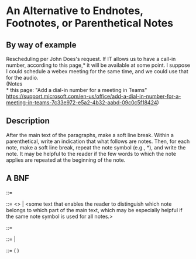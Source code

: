 An Alternative to Endnotes, Footnotes, or Parenthetical Notes
=============================================================

By way of example
-----------------

Rescheduling per John Does's request.
If IT allows us to have a call-in number,
according to this page,\* it will be available at some point.
I suppose I could schedule a webex meeting for the same time,
and we could use that for the audio.<br/>
(Notes<br/>\* this page:
"Add a dial-in number for a meeting in Teams"
https://support.microsoft.com/en-us/office/add-a-dial-in-number-for-a-meeting-in-teams-7c33e972-e5a2-4b32-aabd-09c0c5f18424)

Description
-----------

After the main text of the paragraphs, make a soft line break. Within a parenthetical, write an indication that what follows are notes.
Then, for each note, make a soft line break, repeat the note symbol (e.g., \*), and write the note.
It may be helpful to the reader if the  few words to which the note applies are repeated at the beginning of the note.

A BNF
-----

<annotated text> ::= <text> <note symbol>
  
<tag> ::= <> | <some text that enables the reader to distinguish which note belongs to which part of the main text, which may be especially helpful if the same note symbol is used for all notes.>
  
<annotation> ::= <soft line break> <note symbol> <tag> <text>
  
<annotations> ::= <annotation> | <annotations> <annotation>
  
<paragraph with endnotes> ::= <start of paragraph> <annotated text> <soft line break> ( <annotations> )
